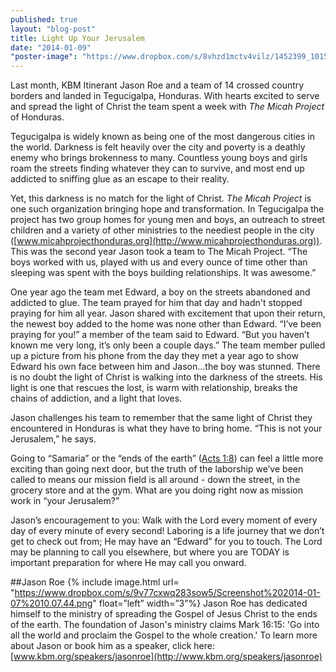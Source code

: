 ```yaml
---
published: true
layout: "blog-post"
title: Light Up Your Jerusalem
date: "2014-01-09"
"poster-image": "https://www.dropbox.com/s/8vhzd1mctv4vilz/1452399_10152005503323672_1034151975_n.jpg"
---
```


Last month, KBM Itinerant Jason Roe and a team of 14 crossed country borders and landed in Tegucigalpa, Honduras.  With hearts excited to serve and spread the light of Christ the team spent a week with *The Micah Project* of Honduras. 

Tegucigalpa is widely known as being one of the most dangerous cities in the world.  Darkness is felt heavily over the city and poverty is a deathly enemy who brings brokenness to many.  Countless young boys and girls roam the streets finding whatever they can to survive, and most end up addicted to sniffing glue as an escape to their reality.  

Yet, this darkness is no match for the light of Christ.  *The Micah Project* is one such organization bringing hope and transformation.  In Tegucigalpa the project has two group homes for young men and boys, an outreach to street children and a variety of other ministries to the neediest people in the city ([www.micahprojecthonduras.org](http://www.micahprojecthonduras.org)).  This was the second year Jason took a team to The Micah Project.  “The boys worked with us, played with us and every ounce of time other than sleeping was spent with the boys building relationships.  It was awesome.”

One year ago the team met Edward, a boy on the streets abandoned and addicted to glue.  The team prayed for him that day and hadn't stopped praying for him all year.  Jason shared with excitement that upon their return, the newest boy added to the home was none other than Edward.  “I’ve been praying for you!” a member of the team said to Edward.  “But you haven’t known me very long, it’s only been a couple days.”  The team member pulled up a picture from his phone from the day they met a year ago to show Edward his own face between him and Jason…the boy was stunned.  There is no doubt the light of Christ is walking into the darkness of the streets.  His light is one that rescues the lost, is warm with relationship, breaks the chains of addiction, and a light that loves.

Jason challenges his team to remember that the same light of Christ they encountered in Honduras is what they have to bring home.  “This is not your Jerusalem,” he says.

Going to “Samaria” or the “ends of the earth” ([Acts 1:8](http://www.biblegateway.com/passage/?search=Acts%201:1-10&version=NIV)) can feel a little more exciting than going next door, but the truth of the laborship we’ve been called to means our mission field is all around - down the street, in the grocery store and at the gym.  What are you doing right now as mission work in “your Jerusalem?”  

Jason’s encouragement to you: Walk with the Lord every moment of every day of every minute of every second!  Laboring is a life journey that we don’t get to check out from; He may have an “Edward” for you to touch.  The Lord may be planning to call you elsewhere, but where you are TODAY is important preparation for where He may call you onward.

##Jason Roe
{% include image.html url= "https://www.dropbox.com/s/9v77cxwq283sow5/Screenshot%202014-01-07%2010.07.44.png" float=”left” width=”3”%}
Jason Roe has dedicated himself to the ministry of spreading the Gospel of Jesus Christ to the ends of the earth. The foundation of Jason's ministry claims Mark 16:15: 'Go into all the world and proclaim the Gospel to the whole creation.'
To learn more about Jason or book him as a speaker, click here: [www.kbm.org/speakers/jasonroe](http://www.kbm.org/speakers/jasonroe)